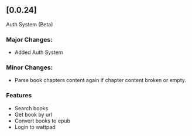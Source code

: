## [0.0.24]
Auth System (Beta)
### Major Changes:
- Added Auth System
### Minor Changes:
- Parse book chapters content again if chapter content broken or empty.

### Features
- Search books
- Get book by url
- Convert books to epub
- Login to wattpad